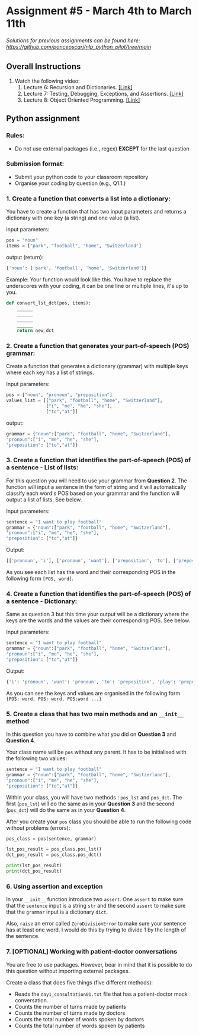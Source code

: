 # Assignment #5 - March 4th to March 11th

###### *Solutions for previous assignments can be found here: https://github.com/ponceoscarj/nlp_python_pilot/tree/main*


## Overall Instructions
1. Watch the following video:
    1. Lecture 6: Recursion and Dictionaries. [[Link]](https://ocw.mit.edu/courses/6-0001-introduction-to-computer-science-and-programming-in-python-fall-2016/resources/lecture-6-recursion-and-dictionaries/)
    2. Lecture 7: Testing, Debugging, Exceptions, and Assertions. [[Link]](https://ocw.mit.edu/courses/6-0001-introduction-to-computer-science-and-programming-in-python-fall-2016/resources/lecture-7-testing-debugging-exceptions-and-assertions/)
    3. Lecture 8: Object Oriented Programming. [[Link]](https://ocw.mit.edu/courses/6-0001-introduction-to-computer-science-and-programming-in-python-fall-2016/resources/lecture-8-object-oriented-programming/)


## Python assignment

### Rules:
- Do not use external packages (i.e., regex) **EXCEPT** for the last question

### Submission format:
- Submit your python code to your classroom repository
- Organise your coding by question (e.g., Q1.1.)

### 1. Create a function that converts a list into a dictionary: 
You have to create a function that has two input parameters and returns a dictionary with one key (a string) and one value (a list).

input parameters:
```python
pos = "noun"
items = ["park", "football", "home", "Switzerland"]
```

output (return):
```python
{'noun': ['park', 'football', 'home', 'Switzerland']}
```

Example:
Your function would look like this. You have to replace the underscores with your coding, it can be one line or multiple lines, it's up to you.
```python
def convert_lst_dct(pos, items):
    ______
    ______
    ______
    ______
    return new_dct
```

### 2. Create a function that generates your part-of-speech (POS) grammar:  
Create a function that generates a dictionary (grammar) with multiple keys where each key has a list of strings.

Input parameters:
```python
pos = ["noun", "pronoun", "preposition"]
values_list = [["park", "football", "home", "Switzerland"], 
               ["i", "me", "he", "she"],
               ["to","at"]]
```
output:
```python
grammar = {"noun":["park", "football", "home", "Switzerland"], 
"pronoun":["i", "me", "he", "she"], 
"preposition": ["to","at"]}
```



### 3. Create a function that identifies the part-of-speech (POS) of a sentence - List of lists:  
For this question you will need to use your grammar from **Question 2**. The function will input a sentence in the form  of string and it will automatically classify each word's POS based on your grammar and the function will output a list of lists. See below.


Input parameters:
```python
sentence = "I want to play football"
grammar = {"noun":["park", "football", "home", "Switzerland"], 
"pronoun":["i", "me", "he", "she"], 
"preposition": ["to","at"]} 
```

Output:
```python
[['pronoun', 'i'], ['pronoun', 'want'], ['preposition', 'to'], ['preposition', 'play'], ['noun', 'football']]
```

As you see each list has the word and their corresponding POS in the following form `[POS, word]`.

### 4. Create a function that identifies the part-of-speech (POS) of a sentence - Dictionary:  
Same as question 3 but this time your output will be a dictionary where the keys are the words and the values are their corresponding POS. See below.

Input parameters:
```python
sentence = "I want to play football"
grammar = {"noun":["park", "football", "home", "Switzerland"], 
"pronoun":["i", "me", "he", "she"], 
"preposition": ["to","at"]} 
```

Output:
```python
{'i': 'pronoun', 'want': 'pronoun', 'to': 'preposition', 'play': 'preposition', 'football': 'noun'}
```

As you can see the keys and values are organised in the following form `{POS: word, POS: word, POS:word ...}`

### 5. Create a class that has two main methods and an `__init__` method  
In this question you have to combine what you did on **Question 3** and **Question 4**. 

Your class name will be `pos` without any parent. It has to be initialised with the following two values: 

```python
sentence = "I want to play football"
grammar = {"noun":["park", "football", "home", "Switzerland"], 
"pronoun":["i", "me", "he", "she"], 
"preposition": ["to","at"]} 
```

Within your class, you will have two methods : `pos_lst` and `pos_dct`. The first (`pos_lst`) will do the same as in your **Question 3** and the second (`pos_dct`) will do the same as in your **Question 4**.

After you create your `pos` class you should be able to run the following code without problems (errors):

```python
pos_class = pos(sentence, grammar)

lst_pos_result = pos_class.pos_lst()
dct_pos_result = pos_class.pos_dct()

print(lst_pos_result)
print(dct_pos_result)
```

### 6. Using assertion and exception
In your `__init__` function introduce two `assert`. One `assert` to make sure that the `sentence` input is a string `str` and  the second `assert` to make sure that the `grammar` input is a dictionary `dict`.

Also, `raise` an error called `ZeroDivisionError` to make sure your sentence has at least one word. I would do this by trying to divide 1 by the length of the sentence. 


### 7. [OPTIONAL] Working with patient-doctor conversations
You are free to use packages. However, bear in mind that it is possible to do this question without importing external packages.

 Create a class that does five things (five different methods):
- Reads the `day1_consultation01.txt` file that has a patient-doctor mock conversation.
- Counts the number of turns made by patients 
- Counts the number of turns made by doctors
- Counts the total number of words spoken by doctors
- Counts the total number of words spoken by patients
